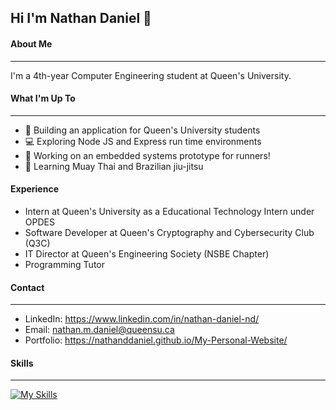## Hi I'm Nathan Daniel 👋

#### About Me
---
I'm a 4th-year Computer Engineering student at Queen's University.

#### What I'm Up To
---
- 🚀 Building an application for Queen's University students
- 💻 Exploring Node JS and Express run time environments
- 🔧 Working on an embedded systems prototype for runners!
- 🥋 Learning Muay Thai and Brazilian jiu-jitsu

#### Experience
- Intern at Queen's University as a Educational Technology Intern under OPDES
- Software Developer at Queen's Cryptography and Cybersecurity Club (Q3C)
- IT Director at Queen's Engineering Society (NSBE Chapter)
- Programming Tutor 

#### Contact 
--- 
- LinkedIn:  https://www.linkedin.com/in/nathan-daniel-nd/
- Email:     nathan.m.daniel@queensu.ca
- Portfolio: https://nathanddaniel.github.io/My-Personal-Website/

#### Skills
---
[![My Skills](https://skillicons.dev/icons?i=anaconda,arduino,aws,html,c,cpp,css,docker,express,firebase,flask,gcp,git,heroku,html,java,js,mongodb,mysql,nextjs,nodejs,npm,opencv,sklearn,nextjs,nodejs,npm,php,postgres,postman,py,qt,redis,react,spring,sqlite,sklearn,tailwind,ts)](https://skillicons.dev)
